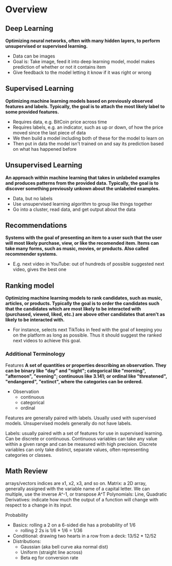 # Overview

## Deep Learning
**Optimizing neural networks, often with many hidden layers, to perform unsupervised or supervised learning.**
- Data can be images
- Goal is: Take image, feed it into deep learning model, model makes prediction of whether or not it contains item
- Give feedback to the model letting it know if it was right or wrong

## Supervised Learning
**Optimizing machine learning models based on previously observed features and labels. Typically, the goal is to attach the most likely label to some provided features.**
- Requires data, e.g. BitCoin price across time
- Requires labels, e.g. an indicator, such as up or down, of how the price moved since the last piece of data
- We then build a model including both of these for the model to learn on
- Then put in data the model isn't trained on and say its prediction based on what has happened before

## Unsupervised Learning
**An approach within machine learning that takes in unlabeled examples and produces patterns from the provided data. Typically, the goal is to discover something previously unkown about the unlabeled examples.**
- Data, but no labels
- Use unsupervised learning algorithm to group like things together
- Go into a cluster, read data, and get output about the data

## Recommendations
**Systems with the goal of presenting an item to a user such that the user will most likely purchase, view, or like the recomended item. Items can take many forms, such as music, movies, or products. Also called recommender systems.**
- E.g. next video in YouTube: out of hundreds of possible suggested next video, gives the best one

## Ranking model
**Optimizing machine learning models to rank candidates, such as music, articles, or products. Typically the goal is to order the candidates such that the candidates which are most likely to be interacted with (purchased, viewed, liked, etc.) are above other candidates that aren't as likely to be interacted with.**
- For instance, selects next TikToks in feed with the goal of keeping you on the platform as long as possible. Thus it should suggest the ranked next videos to achieve this goal.

### Additional Terminology 
Features
**A set of quantities or properties describing an observation. They can be binary like "day" and "night"; categorical like "morning", "afternoon", "evening"; continuous like 3.141; or ordinal like "threatened", "endangered", "extinct", where the categories can be ordered.**
- Observation
    - continuous
    - categorical
    - ordinal

Features are generally paired with labels. Usually used with supervised models. Unsupervised models generally do not have labels.

Labels: usually paired with a set of features for use in supervised learning. Can be discrete or continuous.
Continuous variables can take any value within a given range and can be measured with high precision.
Discrete variables can only take distinct, separate values, often representing categories or classes.

## Math Review
arrays/vectors
indices are x1, x2, x3, and so on.
Matrix: a 2D array, generally assigned with the variable name of a capital letter. We can multiple, use the inverse A^-1, or transpose A^T
Polynomials: Line, Quadratic
Derivatives: indicate how much the output of a function will change with respect to a change in its input.

Probability
- Basics: rolling a 2 on a 6-sided die has a probability of 1/6
    - rolling 2 2s is 1/6 * 1/6 = 1/36
- Conditional: drawing two hearts in a row from a deck: 13/52 * 12/52
- Distributions:
    - Gaussian (aka bell curve aka normal dist)
    - Uniform (straight line across)
    - Beta eg for conversion rate